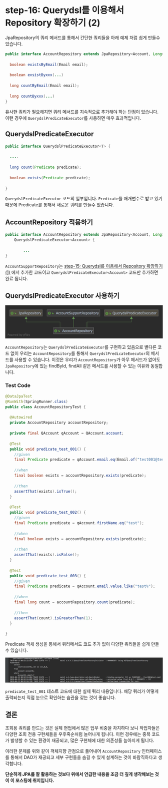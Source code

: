 # step-16: Querydsl를 이용해서 Repository 확장하기 (2)

JpaRepository의 쿼리 메서드를 통해서 간단한 쿼리들을 아래 예제 처럼 쉽게 만들수 있습니다.

```java
public interface AccountRepository extends JpaRepository<Account, Long> {

  boolean existsByEmail(Email email);

  boolean exsistByxxx(...)

  long countByEmail(Email email);

  long countByxxx(...)
}
```
유사한 쿼리가 필요해지면 쿼리 메서드를 지속적으로 추가해야 하는 단점이 있습니다. 이런 경우에 `QuerydslPredicateExecutor`를 사용하면 매우 효과적입니다.



## QuerydslPredicateExecutor

```java
public interface QuerydslPredicateExecutor<T> {

  ....

  long count(Predicate predicate);            

  boolean exists(Predicate predicate);        

}
```

`QuerydslPredicateExecutor` 코드의 일부입니다. `Predicate`를 매개변수로 받고 있기 때문에 Predicate를 통해서 새로운 쿼리를 만들수 있습니다.

## AccountRepository 적용하기

```java
public interface AccountRepository extends JpaRepository<Account, Long>, AccountSupportRepository,
    QuerydslPredicateExecutor<Account> {

        ...
}
```
`AccountSupportRepository`는 [step-15: Querydsl를 이용해서 Repository 확장하기(1)](https://github.com/cheese10yun/spring-jpa-best-practices/blob/master/doc/step-15.md) 에서 추가한 코드이고 `QuerydslPredicateExecutor<Account>` 코드만 추가하면 완료 됩니다.

## QuerydslPredicateExecutor 사용하기

![](../images/AccountRepository2.png)

`AccountRepository`는 `QuerydslPredicateExecutor`를 구현하고 있음으로 별다른 코드 없이 우리는 `AccountRepository`를 통해서 `QuerydslPredicateExecutor`의 메서드를 사용할 수 있습니다. 이것은 우리가 `AccountRepository`가 아무 메서드가 없어도 `JpaRepository`에 있는 findById, findAll 같은 메서드를 사용할 수 있는 이유와 동일합니다. 

### Test Code

```java
@DataJpaTest
@RunWith(SpringRunner.class)
public class AccountRepositoryTest {

  @Autowired
  private AccountRepository accountRepository;

  private final QAccount qAccount = QAccount.account;

  @Test
  public void predicate_test_001() {
    //given
    final Predicate predicate = qAccount.email.eq(Email.of("test001@test.com"));

    //when
    final boolean exists = accountRepository.exists(predicate);

    //then
    assertThat(exists).isTrue();
  }

  @Test
  public void predicate_test_002() {
    //given
    final Predicate predicate = qAccount.firstName.eq("test");

    //when
    final boolean exists = accountRepository.exists(predicate);

    //then
    assertThat(exists).isFalse();
  }

  @Test
  public void predicate_test_003() {
    //given
    final Predicate predicate = qAccount.email.value.like("test%");

    //when
    final long count = accountRepository.count(predicate);

    //then
    assertThat(count).isGreaterThan(1);
  }

}
```
Predicate 객체 생성을 통해서 쿼리메서드 코드 추가 없이 다양한 쿼리들을 쉽게 만들 수 있습니다.

![](../images/test-result.png)

`predicate_test_001` 테스트 코드에 대한 실제 쿼리 내용입니다. 해당 쿼리가 어떻게 출력되는지 직접 눈으로 확인하는 습관을 갖는 것이 좋습니다.

## 결론
조회용 쿼리를 만드는 것은 실제 현업에서 많은 업무 비중을 차지하다 보니 작업자들은 다양한 조회 전용 구현체들을 우후죽순처럼 늘어나게 됩니다. 이런 경우에는 중복 코드가 발생할 수 있는 환경이 재공되고, 많은 구현체에 대한 의존성들 높아지게 됩니다. 

이러한 문제를 위와 같이 객체지향 관점으로 풀어내어 `AccountRepository` 인터페이스를 통해서 DAO가 재공되고 세부 구현들을 숨길 수 있게 설계하는 것이 바람직하다고 생각합니다. 

**단순하게 JPA를 잘 활용하는 것보다 위에서 언급한 내용을 조금 더 깊게 생각해보는 것이 이 포스팅에 취지입니다.**